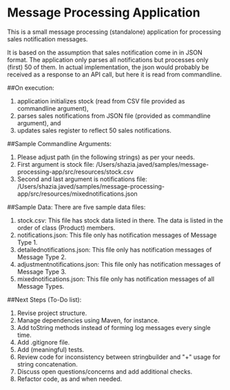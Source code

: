 # Message Processing Application
This is a small message processing (standalone) application for processing sales notification messages.

It is based on the assumption that sales notification come in in JSON format. The application only parses all 
notifications but processes only (first) 50 of them. In actual implementation, the json would probably be received as a
response to an API call, but here it is read from commandline.

##On execution:
1) application initializes stock (read from CSV file provided as commandline argument),
2) parses sales notifications from JSON file (provided as commandline argument), and
3) updates sales register to reflect 50 sales notifications.

##Sample Commandline Arguments:
1) Please adjust path (in the following strings) as per your needs.
2) First argument is stock file: /Users/shazia.javed/samples/message-processing-app/src/resources/stock.csv
3) Second and last argument is notifications file: /Users/shazia.javed/samples/message-processing-app/src/resources/mixednotifications.json

##Sample Data:
There are five sample data files:
1) stock.csv: This file has stock data listed in there. The data is listed in the order of class (Product) members.
2) notifications.json: This file only has notification messages of Message Type 1.
3) detailednotifications.json: This file only has notification messages of Message Type 2.
4) adjustmentnotifications.json: This file only has notification messages of Message Type 3.
5) mixednotifications.json: This file only has notification messages of all Message Types.

##Next Steps (To-Do list):
1) Revise project structure. 
2) Manage dependencies using Maven, for instance.
3) Add toString methods instead of forming log messages every single time.
4) Add .gitignore file.
5) Add (meaningful) tests.
6) Review code for inconsistency between stringbuilder and "+" usage for string concatenation.
7) Discuss open questions/concerns and add additional checks.
8) Refactor code, as and when needed.


